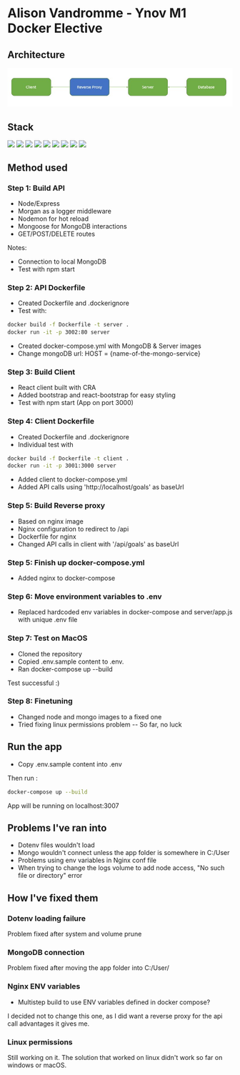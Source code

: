 # Alison Vandromme - Ynov M1 Docker Elective

## Architecture

<img src="archi.jpg" />

## Stack 

<img src="https://img.shields.io/badge/Docker-2CA5E0?style=for-the-badge&logo=docker&logoColor=white" /> <img src="https://img.shields.io/badge/Nginx-009639?style=for-the-badge&logo=nginx&logoColor=white" /> <img src="https://img.shields.io/badge/Express.js-000000?style=for-the-badge&logo=express&logoColor=white" /> <img src="https://img.shields.io/badge/Node.js-339933?style=for-the-badge&logo=nodedotjs&logoColor=white" /> <img src="https://img.shields.io/badge/MongoDB-white?style=for-the-badge&logo=mongodb&logoColor=4EA94B" /> <img src="https://img.shields.io/badge/npm-CB3837?style=for-the-badge&logo=npm&logoColor=white" /> <img src="https://img.shields.io/badge/React-20232A?style=for-the-badge&logo=react&logoColor=61DAFB" /> <img src="https://img.shields.io/badge/JavaScript-323330?style=for-the-badge&logo=javascript&logoColor=F7DF1E" /> <img src="https://img.shields.io/badge/Bootstrap-563D7C?style=for-the-badge&logo=bootstrap&logoColor=white" />

## Method used
### Step 1: Build API

- Node/Express
- Morgan as a logger middleware
- Nodemon for hot reload
- Mongoose for MongoDB interactions
- GET/POST/DELETE routes

Notes: 
- Connection to local MongoDB
- Test with npm start

### Step 2: API Dockerfile

- Created Dockerfile and .dockerignore
- Test with: 

```sh
docker build -f Dockerfile -t server .
docker run -it -p 3002:80 server
```

- Created docker-compose.yml with MongoDB & Server images
- Change mongoDB url: HOST = {name-of-the-mongo-service}

### Step 3: Build Client

- React client built with CRA
- Added bootstrap and react-bootstrap for easy styling
- Test with npm start (App on port 3000)

### Step 4: Client Dockerfile

- Created Dockerfile and .dockerignore
- Individual test with

```sh
docker build -f Dockerfile -t client .
docker run -it -p 3001:3000 server
```

- Added client to docker-compose.yml
- Added API calls using 'http://localhost/goals' as baseUrl

### Step 5: Build Reverse proxy

- Based on nginx image
- Nginx configuration to redirect to /api
- Dockerfile for nginx
- Changed API calls in client with '/api/goals' as baseUrl
### Step 5: Finish up docker-compose.yml

- Added nginx to docker-compose

### Step 6: Move environment variables to .env

- Replaced hardcoded env variables in docker-compose and server/app.js with unique .env file

### Step 7: Test on MacOS

- Cloned the repository
- Copied .env.sample content to .env.
- Ran docker-compose up --build 

Test successful :)

### Step 8: Finetuning

- Changed node and mongo images to a fixed one
- Tried fixing linux permissions problem -- So far, no luck
## Run the app

- Copy .env.sample content into .env

Then run : 

```sh
docker-compose up --build
```

<bold>App will be running on localhost:3007</bold>

## Problems I've ran into

- Dotenv files wouldn't load 
- Mongo wouldn't connect unless the app folder is somewhere in C:/User
- Problems using env variables in Nginx conf file
- When trying to change the logs volume to add node access, "No such file or directory" error

## How I've fixed them

### Dotenv loading failure

Problem fixed after system and volume prune

### MongoDB connection

Problem fixed after moving the app folder into C:/User/

### Nginx ENV variables

- Multistep build to use ENV variables defined in docker compose?

I decided not to change this one, as I did want a reverse proxy for the api call advantages it gives me. 

### Linux permissions

Still working on it. 
The solution that worked on linux didn't work so far on windows or macOS. 
